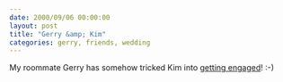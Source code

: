 ```yaml
---
date: 2000/09/06 00:00:00
layout: post
title: "Gerry &amp; Kim"
categories: gerry, friends, wedding
---
```


My roommate Gerry has somehow tricked Kim into [getting engaged](http://kurup.org/photo/photo?photo_id=2562)! :-)

